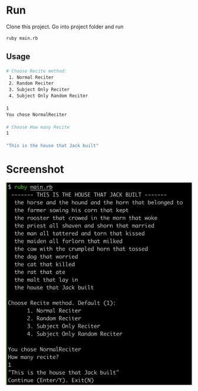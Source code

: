 # Run

Clone this project. Go into project folder and run

```bash
ruby main.rb
```

## Usage
```bash
# Choose Recite method:
 1. Normal Reciter
 2. Random Reciter
 3. Subject Only Reciter
 4. Subject Only Random Reciter

1
You chose NormalReciter

# Choose How many Recite
1

"This is the house that Jack built"
```

# Screenshot
![alt text](https://github.com/jackbabie/mekari/blob/master/usage.png)

